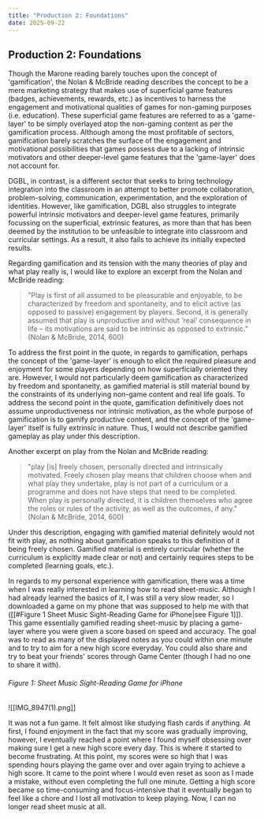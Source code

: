 ```yaml
---
title: "Production 2: Foundations"
date: 2025-09-22
---
```

## Production 2: Foundations

Though the Marone reading barely touches upon the concept of 'gamification', the Nolan & McBride reading describes the concept to be a mere marketing strategy that makes use of superficial game features (badges, achievements, rewards, etc.) as incentives to harness the engagement and motivational qualities of games for non-gaming purposes (i.e. education). These superficial game features are referred to as a 'game-layer' to be simply overlayed atop the non-gaming content as per the gamification process. Although among the most profitable of sectors, gamification barely scratches the surface of the engagement and motivational possibilities that games possess due to a lacking of intrinsic motivators and other deeper-level game features that the 'game-layer' does not account for.

DGBL, in contrast, is a different sector that seeks to bring technology integration into the classroom in an attempt to better promote collaboration, problem-solving, communication, experimentation, and the exploration of identities. However, like gamification, DGBL also struggles to integrate powerful intrinsic motivators and deeper-level game features, primarily focussing on the superficial, extrinsic features, as more than that has been deemed by the institution to be unfeasible to integrate into classroom and curricular settings. As a result, it also fails to achieve its initially expected results.

Regarding gamification and its tension with the many theories of play and what play really is, I would like to explore an excerpt from the Nolan and McBride reading:

> "Play is first of all assumed to be pleasurable and enjoyable, to be characterized by freedom and spontaneity, and to elicit active (as opposed to passive) engagement by players. Second, it is generally assumed that play is unproductive and without ‘real’ consequence in life – its motivations are said to be intrinsic as opposed to extrinsic." (Nolan & McBride, 2014, 600)

To address the first point in the quote, in regards to gamification, perhaps the concept of the 'game-layer' is enough to elicit the required pleasure and enjoyment for some players depending on how superficially oriented they are. However, I would not particularly deem gamification as characterized by freedom and spontaneity, as gamified material is still material bound by the constraints of its underlying non-game content and real life goals. To address the second point in the quote, gamification definitively does not assume unproductiveness nor intrinsic motivation, as the whole purpose of gamification is to gamify productive content, and the concept of the 'game-layer' itself is fully extrinsic in nature. Thus, I would not describe gamified gameplay as play under this description.

Another excerpt on play from the Nolan and McBride reading:

> "play \[is] freely chosen, personally directed and intrinsically motivated. Freely chosen play means that children choose when and what play they undertake, play is not part of a curriculum or a programme and does not have steps that need to be completed. When play is personally directed, it is children themselves who agree the roles or rules of the activity, as well as the outcomes, if any." (Nolan & McBride, 2014, 600)
 
Under this description, engaging with gamified material definitely would not fit with play, as nothing about gamification speaks to this definition of it being freely chosen. Gamified material is entirely curricular (whether the curriculum is explicitly made clear or not) and certainly requires steps to be completed (learning goals, etc.).

In regards to my personal experience with gamification, there was a time when I was really interested in learning how to read sheet-music. Although I had already learned the basics of it, I was still a very slow reader, so I downloaded a game on my phone that was supposed to help me with that ([[#Figure 1 Sheet Music Sight-Reading Game for iPhone|see Figure 1]]). This game essentially gamified reading sheet-music by placing a game-layer where you were given a score based on speed and accuracy. The goal was to read as many of the displayed notes as you could within one minute and to try to aim for a new high score everyday. You could also share and try to beat your friends' scores through Game Center (though I had no one to share it with). 
###### Figure 1: Sheet Music Sight-Reading Game for iPhone 
![[IMG_8947(1).png]]

It was not a fun game. It felt almost like studying flash cards if anything. At first, I found enjoyment in the fact that my score was gradually improving, however, I eventually reached a point where I found myself obsessing over making sure I get a new high score every day. This is where it started to become frustrating. At this point, my scores were so high that I was spending hours playing the game over and over again trying to achieve a high score. It came to the point where I would even reset as soon as I made a mistake, without even completing the full one minute. Getting a high score became so time-consuming and focus-intensive that it eventually began to feel like a chore and I lost all motivation to keep playing. Now, I can no longer read sheet music at all.



